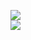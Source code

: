 [![](https://img.shields.io/badge/Made%20With-Github%20Spray-lightgrey.svg?style=for-the-badge&logo=github)](https://github.com/Annihil/github-spray#1579)  
[![](https://i.imgur.com/2DrTn0Z.gif)](https://github.com/Annihil/github-spray)